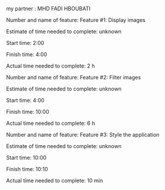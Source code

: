 my partner : MHD FADI HBOUBATI

Number and name of feature: Feature #1: Display images

Estimate of time needed to complete: unknown

Start time: 2:00

Finish time: 4:00

Actual time needed to complete: 2 h

Number and name of feature: Feature #2: Filter images

Estimate of time needed to complete: unknown

Start time: 4:00

Finish time: 10:00

Actual time needed to complete: 6 h

Number and name of feature: Feature #3: Style the application

Estimate of time needed to complete: unknown

Start time: 10:00

Finish time: 10:10

Actual time needed to complete: 10 min

